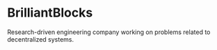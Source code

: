 # BrilliantBlocks
Research-driven engineering company working on problems related to decentralized systems. 

